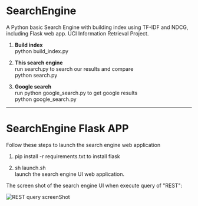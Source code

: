 # SearchEngine
A Python basic Search Engine with building index using TF-IDF and NDCG, including Flask web app. UCI Information Retrieval Project. 

1. **Build index** </br>
python build_index.py  

2. **This search engine** </br>
run search.py to search our results and compare </br>
python search.py

3. **Google search** </br>
run python google_search.py to get google results </br>
python google_search.py

---

# SearchEngine Flask APP

Follow these steps to launch the search engine web application

1. pip install -r requirements.txt to install flask

2. sh launch.sh </br>
launch the search engine UI web application.

The screen shot of the search engine UI when execute query of "REST": </br>

![REST query screenShot](SearchEngineApp/REST_ScreenShot.png)


